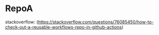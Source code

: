 # RepoA
stackoverflow: (https://stackoverflow.com/questions/76085450/how-to-check-out-a-reusable-workflows-repo-in-github-actions)
